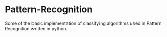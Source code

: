 # Pattern-Recognition
Some of the basic implementation of classifying algorithms used in Pattern Recognition written in python. 
